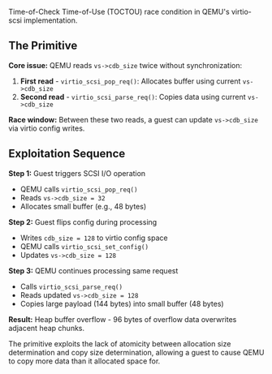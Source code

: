Time-of-Check Time-of-Use (TOCTOU) race condition in QEMU's virtio-scsi implementation.

## The Primitive

**Core issue:** QEMU reads `vs->cdb_size` twice without synchronization:

1. **First read** - `virtio_scsi_pop_req()`: Allocates buffer using current `vs->cdb_size`
2. **Second read** - `virtio_scsi_parse_req()`: Copies data using current `vs->cdb_size`

**Race window:** Between these two reads, a guest can update `vs->cdb_size` via virtio config writes.

## Exploitation Sequence

**Step 1:** Guest triggers SCSI I/O operation
- QEMU calls `virtio_scsi_pop_req()`
- Reads `vs->cdb_size = 32`
- Allocates small buffer (e.g., 48 bytes)

**Step 2:** Guest flips config during processing
- Writes `cdb_size = 128` to virtio config space
- QEMU calls `virtio_scsi_set_config()`
- Updates `vs->cdb_size = 128`

**Step 3:** QEMU continues processing same request
- Calls `virtio_scsi_parse_req()`
- Reads updated `vs->cdb_size = 128`
- Copies large payload (144 bytes) into small buffer (48 bytes)

**Result:** Heap buffer overflow - 96 bytes of overflow data overwrites adjacent heap chunks.

The primitive exploits the lack of atomicity between allocation size determination and copy size determination, allowing a guest to cause QEMU to copy more data than it allocated space for.
